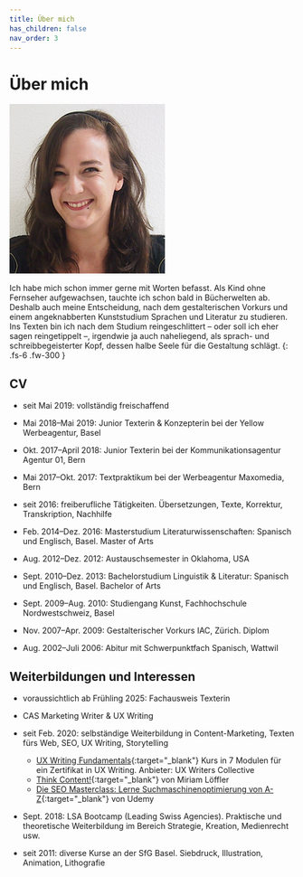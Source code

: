 ```yaml
---
title: Über mich
has_children: false
nav_order: 3
---
```


# Über mich

![](images/foto-275x300.jpg)

Ich habe mich schon immer gerne mit Worten befasst. Als Kind ohne Fernseher aufgewachsen, tauchte ich schon bald in Bücherwelten ab. Deshalb auch meine Entscheidung, nach dem gestalterischen Vorkurs und einem angeknabberten Kunststudium Sprachen und Literatur zu studieren. Ins Texten bin ich nach dem Studium reingeschlittert – oder soll ich eher sagen reingetippelt –, irgendwie ja auch naheliegend, als sprach- und schreibbegeisterter Kopf, dessen halbe Seele für die Gestaltung schlägt.
{: .fs-6 .fw-300 }

## CV

- seit Mai 2019: vollständig freischaffend

- Mai 2018–Mai 2019: Junior Texterin & Konzepterin bei der Yellow Werbeagentur, Basel

- Okt. 2017–April 2018: Junior Texterin bei der Kommunikationsagentur Agentur 01, Bern

- Mai 2017–Okt. 2017: Textpraktikum bei der Werbeagentur Maxomedia, Bern

- seit 2016: freiberufliche Tätigkeiten. Übersetzungen, Texte, Korrektur, Transkription, Nachhilfe

- Feb. 2014–Dez. 2016: Masterstudium Literaturwissenschaften: Spanisch und Englisch, Basel. Master of Arts

- Aug. 2012–Dez. 2012: Austauschsemester in Oklahoma, USA

- Sept. 2010–Dez. 2013: Bachelorstudium Linguistik & Literatur: Spanisch und Englisch, Basel. Bachelor of Arts

- Sept. 2009–Aug. 2010: Studiengang Kunst, Fachhochschule Nordwestschweiz, Basel

- Nov. 2007–Apr. 2009: Gestalterischer Vorkurs IAC, Zürich. Diplom

- Aug. 2002–Juli 2006: Abitur mit Schwerpunktfach Spanisch, Wattwil

## Weiterbildungen und Interessen

- voraussichtlich ab Frühling 2025: Fachausweis Texterin
- CAS Marketing Writer & UX Writing
- seit Feb. 2020: selbständige Weiterbildung in Content-Marketing, Texten fürs Web, SEO, UX Writing, Storytelling
  - [UX Writing Fundamentals](https://uxwriterscollective.com/uxwc-the-fundamentals-course/){:target="_blank"} Kurs in 7 Modulen für ein Zertifikat in UX Writing. Anbieter: UX Writers Collective
  - [Think Content!](https://www.rheinwerk-verlag.de/think-content_4127/){:target="_blank"} von Miriam Löffler
  - [Die SEO Masterclass: Lerne Suchmaschinenoptimierung von A-Z](https://www.udemy.com/course/die-seo-masterclass/){:target="_blank"} von Udemy
- Sept. 2018: LSA Bootcamp (Leading Swiss Agencies). Praktische und theoretische Weiterbildung im Bereich Strategie, Kreation, Medienrecht usw.

- seit 2011: diverse Kurse an der SfG Basel. Siebdruck, Illustration, Animation, Lithografie
  
<!-- Google tag (gtag.js) -->
<script async src="https://www.googletagmanager.com/gtag/js?id=AW-11385788455"></script>
<script>
  window.dataLayer = window.dataLayer || [];
  function gtag(){dataLayer.push(arguments);}
  gtag('js', new Date());

  gtag('config', 'AW-11385788455');
</script>
